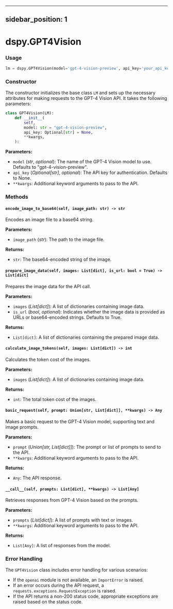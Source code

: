 
---
sidebar_position: 1
---

# dspy.GPT4Vision

### Usage

```python
lm = dspy.GPT4Vision(model='gpt-4-vision-preview', api_key='your_api_key')
```

### Constructor

The constructor initializes the base class `LM` and sets up the necessary attributes for making requests to the GPT-4 Vision API. It takes the following parameters:

```python
class GPT4Vision(LM):
    def __init__(
        self,
        model: str = "gpt-4-vision-preview",
        api_key: Optional[str] = None,
        **kwargs,
    ):
```

**Parameters:**
- `model` (_str_, _optional_): The name of the GPT-4 Vision model to use. Defaults to "gpt-4-vision-preview".
- `api_key` (_Optional[str]_, _optional_): The API key for authentication. Defaults to None.
- `**kwargs`: Additional keyword arguments to pass to the API.

### Methods

#### `encode_image_to_base64(self, image_path: str) -> str`

Encodes an image file to a base64 string.

**Parameters:**
- `image_path` (_str_): The path to the image file.

**Returns:**
- `str`: The base64-encoded string of the image.

#### `prepare_image_data(self, images: List[dict], is_url: bool = True) -> List[dict]`

Prepares the image data for the API call.

**Parameters:**
- `images` (_List[dict]_): A list of dictionaries containing image data.
- `is_url` (_bool_, _optional_): Indicates whether the image data is provided as URLs or base64-encoded strings. Defaults to True.

**Returns:**
- `List[dict]`: A list of dictionaries containing the prepared image data.

#### `calculate_image_tokens(self, images: List[dict]) -> int`

Calculates the token cost of the images.

**Parameters:**
- `images` (_List[dict]_): A list of dictionaries containing image data.

**Returns:**
- `int`: The total token cost of the images.

#### `basic_request(self, prompt: Union[str, List[dict]], **kwargs) -> Any`

Makes a basic request to the GPT-4 Vision model, supporting text and image prompts.

**Parameters:**
- `prompt` (_Union[str, List[dict]]_): The prompt or list of prompts to send to the API.
- `**kwargs`: Additional keyword arguments to pass to the API.

**Returns:**
- `Any`: The API response.

#### `__call__(self, prompts: List[dict], **kwargs) -> List[Any]`

Retrieves responses from GPT-4 Vision based on the prompts.

**Parameters:**
- `prompts` (_List[dict]_): A list of prompts with text or images.
- `**kwargs`: Additional keyword arguments to pass to the API.

**Returns:**
- `List[Any]`: A list of responses from the model.

### Error Handling

The `GPT4Vision` class includes error handling for various scenarios:

- If the `openai` module is not available, an `ImportError` is raised.
- If an error occurs during the API request, a `requests.exceptions.RequestException` is raised.
- If the API returns a non-200 status code, appropriate exceptions are raised based on the status code.
